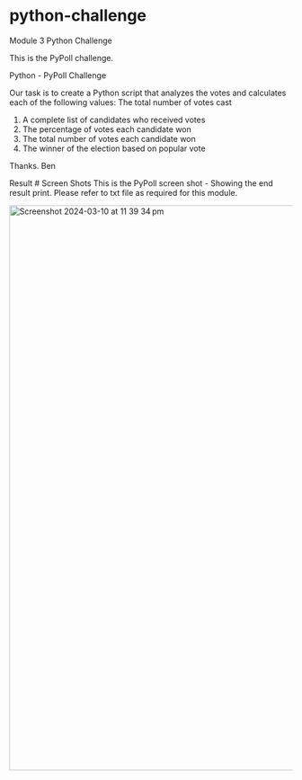 # python-challenge
Module 3 Python Challenge

This is the PyPoll challenge.

Python - PyPoll Challenge

Our task is to create a Python script that analyzes the votes and calculates each of the following values:
The total number of votes cast
1. A complete list of candidates who received votes
2. The percentage of votes each candidate won
3. The total number of votes each candidate won
4. The winner of the election based on popular vote

Thanks. Ben

Result # Screen Shots This is the PyPoll screen shot - Showing the end result print. Please refer to txt file as required for this module.

<img width="1006" alt="Screenshot 2024-03-10 at 11 39 34 pm" src="https://github.com/Mono-Co/python-challenge/assets/69753431/bce6071a-c461-4802-9d43-b31c3f1307ae">

